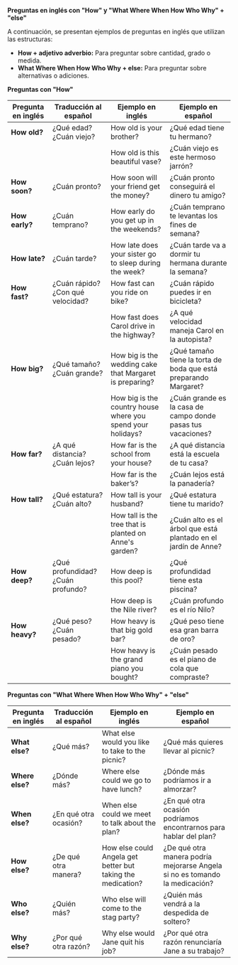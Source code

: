 **Preguntas en inglés con "How" y "What Where When How Who Why" + "else"**

A continuación, se presentan ejemplos de preguntas en inglés que utilizan las estructuras:

*   **How + adjetivo adverbio:** Para preguntar sobre cantidad, grado o medida.
*   **What Where When How Who Why + else:** Para preguntar sobre alternativas o adiciones.

**Preguntas con "How"**

| Pregunta en inglés | Traducción al español                                      | Ejemplo en inglés                                     | Ejemplo en español                                      |
| ------------------- | ---------------------------------------------------------- | ---------------------------------------------------- | ---------------------------------------------------------- |
| **How old?**        | ¿Qué edad? ¿Cuán viejo?                                    | How old is your brother?                            | ¿Qué edad tiene tu hermano?                            |
|                     |                                                            | How old is this beautiful vase?                     | ¿Cuán viejo es este hermoso jarrón?                     |
| **How soon?**       | ¿Cuán pronto?                                             | How soon will your friend get the money?            | ¿Cuán pronto conseguirá el dinero tu amigo?            |
| **How early?**      | ¿Cuán temprano?                                           | How early do you get up in the weekends?          | ¿Cuán temprano te levantas los fines de semana?          |
| **How late?**       | ¿Cuán tarde?                                              | How late does your sister go to sleep during the week? | ¿Cuán tarde va a dormir tu hermana durante la semana? |
| **How fast?**       | ¿Cuán rápido? ¿Con qué velocidad?                         | How fast can you ride on bike?                       | ¿Cuán rápido puedes ir en bicicleta?                       |
|                     |                                                            | How fast does Carol drive in the highway?          | ¿A qué velocidad maneja Carol en la autopista?          |
| **How big?**        | ¿Qué tamaño? ¿Cuán grande?                                | How big is the wedding cake that Margaret is preparing? | ¿Qué tamaño tiene la torta de boda que está preparando Margaret? |
|                     |                                                            | How big is the country house where you spend your holidays? | ¿Cuán grande es la casa de campo donde pasas tus vacaciones? |
| **How far?**        | ¿A qué distancia? ¿Cuán lejos?                             | How far is the school from your house?                | ¿A qué distancia está la escuela de tu casa?                |
|                     |                                                            | How far is the baker’s?                               | ¿Cuán lejos está la panadería?                               |
| **How tall?**       | ¿Qué estatura? ¿Cuán alto?                                | How tall is your husband?                             | ¿Qué estatura tiene tu marido?                             |
|                     |                                                            | How tall is the tree that is planted on Anne's garden? | ¿Cuán alto es el árbol que está plantado en el jardín de Anne? |
| **How deep?**       | ¿Qué profundidad? ¿Cuán profundo?                        | How deep is this pool?                                | ¿Qué profundidad tiene esta piscina?                        |
|                     |                                                            | How deep is the Nile river?                           | ¿Cuán profundo es el río Nilo?                           |
| **How heavy?**      | ¿Qué peso? ¿Cuán pesado?                                   | How heavy is that big gold bar?                        | ¿Qué peso tiene esa gran barra de oro?                        |
|                     |                                                            | How heavy is the grand piano you bought?               | ¿Cuán pesado es el piano de cola que compraste?               |

**Preguntas con "What Where When How Who Why" + "else"**

| Pregunta en inglés | Traducción al español   | Ejemplo en inglés                                 | Ejemplo en español                                     |
| ------------------- | ----------------------- | ------------------------------------------------- | ---------------------------------------------------------- |
| **What else?**      | ¿Qué más?               | What else would you like to take to the picnic?  | ¿Qué más quieres llevar al picnic?                       |
| **Where else?**     | ¿Dónde más?              | Where else could we go to have lunch?             | ¿Dónde más podríamos ir a almorzar?                      |
| **When else?**      | ¿En qué otra ocasión?   | When else could we meet to talk about the plan? | ¿En qué otra ocasión podríamos encontrarnos para hablar del plan? |
| **How else?**       | ¿De qué otra manera?   | How else could Angela get better but taking the medication? | ¿De qué otra manera podría mejorarse Angela si no es tomando la medicación? |
| **Who else?**       | ¿Quién más?              | Who else will come to the stag party?            | ¿Quién más vendrá a la despedida de soltero?             |
| **Why else?**       | ¿Por qué otra razón?   | Why else would Jane quit his job?                 | ¿Por qué otra razón renunciaría Jane a su trabajo?         |
